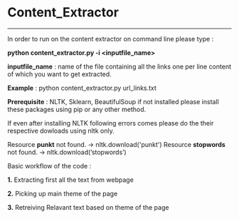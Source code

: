 # Content_Extractor

***********************************************************************************************************************

In order to run on the content extractor on command line please type :

**python content_extractor.py -i <inputfile_name>**

**inputfile_name** : name of the file containing all the links one per line content of which you want to get extracted.

**Example** : python content_extractor.py url_links.txt

**Prerequisite** : NLTK, Sklearn, BeautifulSoup if not installed please install these packages using pip or any other method.

If even after installing NLTK following errors comes please do the their respective dowloads using nltk only.

Resource **punkt** not found.
  -> nltk.download('punkt')
Resource **stopwords** not found.
  -> nltk.download(’stopwords’)
  
Basic workflow of the code :

**1.** Extracting first all the text from webpage

**2.** Picking up main theme of the page

**3.** Retreiving Relavant text based on theme of the page



